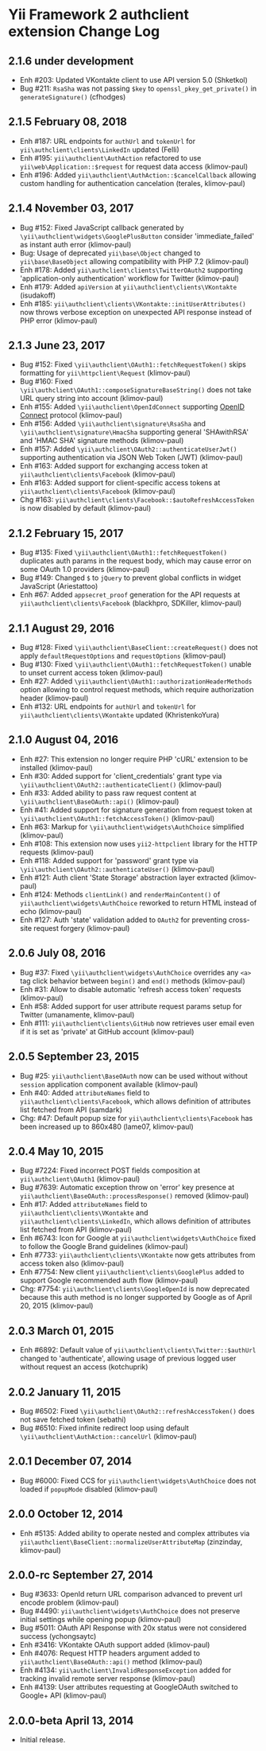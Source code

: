 Yii Framework 2 authclient extension Change Log
===============================================

2.1.6 under development
-----------------------

- Enh #203: Updated VKontakte client to use API version 5.0 (Shketkol)
- Bug #211: `RsaSha` was not passing `$key` to `openssl_pkey_get_private()` in `generateSignature()` (cfhodges)


2.1.5 February 08, 2018
-----------------------

- Enh #187: URL endpoints for `authUrl` and `tokenUrl` for `yii\authclient\clients\LinkedIn` updated (Felli)
- Enh #195: `yii\authclient\AuthAction` refactored to use `yii\web\Application::$request` for request data access (klimov-paul)
- Enh #196: Added `yii\authclient\AuthAction::$cancelCallback` allowing custom handling for authentication cancelation (terales, klimov-paul)


2.1.4 November 03, 2017
-----------------------

- Bug #152: Fixed JavaScript callback generated by `\yii\authclient\widgets\GooglePlusButton` consider 'immediate_failed' as instant auth error (klimov-paul)
- Bug: Usage of deprecated `yii\base\Object` changed to `yii\base\BaseObject` allowing compatibility with PHP 7.2 (klimov-paul)
- Enh #178: Added `yii\authclient\clients\TwitterOAuth2` supporting 'application-only authentication' workflow for Twitter (klimov-paul)
- Enh #179: Added `apiVersion` at `yii\authclient\clients\VKontakte` (isudakoff)
- Enh #185: `yii\authclient\clients\VKontakte::initUserAttributes()` now throws verbose exception on unexpected API response instead of PHP error (klimov-paul)


2.1.3 June 23, 2017
-------------------

- Bug #152: Fixed `\yii\authclient\OAuth1::fetchRequestToken()` skips formatting for `yii\httpclient\Request` (klimov-paul)
- Bug #160: Fixed `\yii\authclient\OAuth1::composeSignatureBaseString()` does not take URL query string into account (klimov-paul)
- Enh #155: Added `\yii\authclient\OpenIdConnect` supporting [OpenID Connect](http://openid.net/connect/) protocol (klimov-paul)
- Enh #156: Added `\yii\authclient\signature\RsaSha` and `\yii\authclient\signature\HmacSha` supporting general 'SHAwithRSA' and 'HMAC SHA' signature methods (klimov-paul)
- Enh #157: Added `\yii\authclient\OAuth2::authenticateUserJwt()` supporting authentication via JSON Web Token (JWT) (klimov-paul)
- Enh #163: Added support for exchanging access token at `yii\authclient\clients\Facebook` (klimov-paul)
- Enh #163: Added support for client-specific access tokens at `yii\authclient\clients\Facebook` (klimov-paul)
- Chg #163: `yii\authclient\clients\Facebook::$autoRefreshAccessToken` is now disabled by default (klimov-paul)


2.1.2 February 15, 2017
-----------------------

- Bug #135: Fixed `\yii\authclient\OAuth1::fetchRequestToken()` duplicates auth params in the request body, which may cause error on some OAuth 1.0 providers (klimov-paul)
- Bug #149: Changed `$` to `jQuery` to prevent global conflicts in widget JavaScript (Ariestattoo)
- Enh #67: Added `appsecret_proof` generation for the API requests at `yii\authclient\clients\Facebook` (blackhpro, SDKiller, klimov-paul)


2.1.1 August 29, 2016
---------------------

- Bug #128: Fixed `\yii\authclient\BaseClient::createRequest()` does not apply `defaultRequestOptions` and `requestOptions` (klimov-paul)
- Bug #130: Fixed `\yii\authclient\OAuth1::fetchRequestToken()` unable to unset current access token (klimov-paul)
- Enh #27: Added `\yii\authclient\OAuth1::authorizationHeaderMethods` option allowing to control request methods, which require authorization header (klimov-paul)
- Enh #132: URL endpoints for `authUrl` and `tokenUrl` for `yii\authclient\clients\VKontakte` updated (KhristenkoYura)


2.1.0 August 04, 2016
---------------------

- Enh #27: This extension no longer require PHP 'cURL' extension to be installed (klimov-paul)
- Enh #30: Added support for 'client_credentials' grant type via `\yii\authclient\OAuth2::authenticateClient()` (klimov-paul)
- Enh #33: Added ability to pass raw request content at `\yii\authclient\BaseOAuth::api()` (klimov-paul)
- Enh #41: Added support for signature generation from request token at `\yii\authclient\OAuth1::fetchAccessToken()` (klimov-paul)
- Enh #63: Markup for `\yii\authclient\widgets\AuthChoice` simplified (klimov-paul)
- Enh #108: This extension now uses `yii2-httpclient` library for the HTTP requests (klimov-paul)
- Enh #118: Added support for 'password' grant type via `\yii\authclient\OAuth2::authenticateUser()` (klimov-paul)
- Enh #121: Auth client 'State Storage' abstraction layer extracted (klimov-paul)
- Enh #124: Methods `clientLink()` and `renderMainContent()` of `yii\authclient\widgets\AuthChoice` reworked to return HTML instead of echo (klimov-paul)
- Enh #127: Auth 'state' validation added to `OAuth2` for preventing cross-site request forgery (klimov-paul)


2.0.6 July 08, 2016
-------------------

- Bug #37: Fixed `\yii\authclient\widgets\AuthChoice` overrides any `<a>` tag click behavior between `begin()` and `end()` methods (klimov-paul)
- Enh #31: Allow to disable automatic 'refresh access token' requests (klimov-paul)
- Enh #58: Added support for user attribute request params setup for Twitter (umanamente, klimov-paul)
- Enh #111: `yii\authclient\clients\GitHub` now retrieves user email even if it is set as 'private' at GitHub account (klimov-paul)


2.0.5 September 23, 2015
------------------------

- Bug #25: `yii\authclient\BaseOAuth` now can be used without without `session` application component available (klimov-paul)
- Enh #40: Added `attributeNames` field to `yii\authclient\clients\Facebook`, which allows definition of attributes list fetched from API (samdark)
- Chg: #47: Default popup size for `yii\authclient\clients\Facebook` has been increased up to 860x480 (lame07, klimov-paul)


2.0.4 May 10, 2015
------------------

- Bug #7224: Fixed incorrect POST fields composition at `yii\authclient\OAuth1` (klimov-paul)
- Bug #7639: Automatic exception throw on 'error' key presence at `yii\authclient\BaseOAuth::processResponse()` removed (klimov-paul)
- Enh #17: Added `attributeNames` field to `yii\authclient\clients\VKontakte` and `yii\authclient\clients\LinkedIn`, which allows definition of attributes list fetched from API (klimov-paul)
- Enh #6743: Icon for Google at `yii\authclient\widgets\AuthChoice` fixed to follow the Google Brand guidelines (klimov-paul)
- Enh #7733: `yii\authclient\clients\VKontakte` now gets attributes from access token also (klimov-paul)
- Enh #7754: New client `yii\authclient\clients\GooglePlus` added to support Google recommended auth flow (klimov-paul)
- Chg: #7754: `yii\authclient\clients\GoogleOpenId` is now deprecated because this auth method is no longer supported by Google as of April 20, 2015 (klimov-paul)


2.0.3 March 01, 2015
--------------------

- Enh #6892: Default value of `yii\authclient\clients\Twitter::$authUrl` changed to 'authenticate', allowing usage of previous logged user without request an access (kotchuprik)


2.0.2 January 11, 2015
----------------------

- Bug #6502: Fixed `\yii\authclient\OAuth2::refreshAccessToken()` does not save fetched token (sebathi)
- Bug #6510: Fixed infinite redirect loop using default `\yii\authclient\AuthAction::cancelUrl` (klimov-paul)


2.0.1 December 07, 2014
-----------------------

- Bug #6000: Fixed CCS for `yii\authclient\widgets\AuthChoice` does not loaded if `popupMode` disabled (klimov-paul)


2.0.0 October 12, 2014
----------------------

- Enh #5135: Added ability to operate nested and complex attributes via `yii\authclient\BaseClient::normalizeUserAttributeMap` (zinzinday, klimov-paul)


2.0.0-rc September 27, 2014
---------------------------

- Bug #3633: OpenId return URL comparison advanced to prevent url encode problem (klimov-paul)
- Bug #4490: `yii\authclient\widgets\AuthChoice` does not preserve initial settings while opening popup (klimov-paul)
- Bug #5011: OAuth API Response with 20x status were not considered success (ychongsaytc)
- Enh #3416: VKontakte OAuth support added (klimov-paul)
- Enh #4076: Request HTTP headers argument added to `yii\authclient\BaseOAuth::api()` method (klimov-paul)
- Enh #4134: `yii\authclient\InvalidResponseException` added for tracking invalid remote server response (klimov-paul)
- Enh #4139: User attributes requesting at GoogleOAuth switched to Google+ API (klimov-paul)


2.0.0-beta April 13, 2014
-------------------------

- Initial release.
